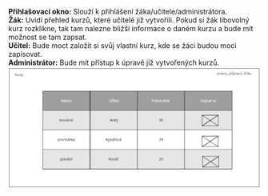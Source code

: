 **Přihlašovací okno:** Slouží k přihlášení žáka/učitele/administrátora. <br>
**Žák:** Uvidí přehled kurzů, které učitelé již vytvořili. Pokud si žák libovolný kurz rozklikne, tak tam nalezne bližší informace o daném kurzu a bude mít možnost se tam zapsat.<br>
**Učitel:** Bude moct založit si svůj vlastní kurz, kde se žáci budou moci zapisovat.<br>
**Administrátor:** Bude mít přístup k úpravě již vytvořených kurzů.<br>
![Wireframe](wireframe_elPodoba.png)
